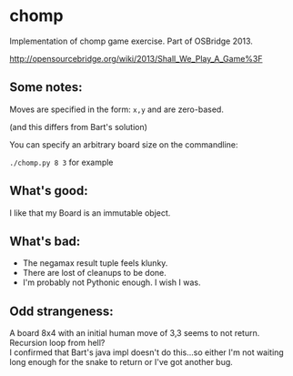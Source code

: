 chomp
=====

Implementation of chomp game exercise.
Part of OSBridge 2013.  

http://opensourcebridge.org/wiki/2013/Shall_We_Play_A_Game%3F

## Some notes:

Moves are specified in the form: `x,y` and are zero-based.

(and this differs from Bart's solution)

You can specify an arbitrary board size on the commandline:

`./chomp.py 8 3` for example

## What's good:

I like that my Board is an immutable object.

## What's bad:

* The negamax result tuple feels klunky.
* There are lost of cleanups to be done.
* I'm probably not Pythonic enough.  I wish I was.

## Odd strangeness:

A board 8x4 with an initial human move of 3,3 seems to not return.  Recursion loop from hell?  
I confirmed that Bart's java impl doesn't do this...so either I'm not waiting long enough for the snake to return
or I've got another bug.
